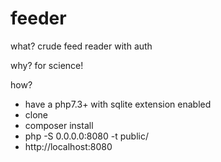 # feeder

what?
crude feed reader with auth

why?
for science!

how?
* have a php7.3+ with sqlite extension enabled
* clone
* composer install
* php -S 0.0.0.0:8080 -t public/
* http://localhost:8080
